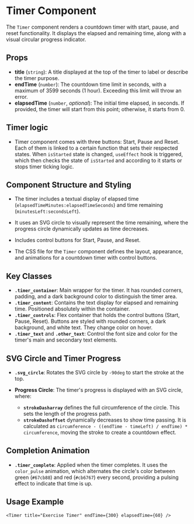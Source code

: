 # Timer Component

The `Timer` component renders a countdown timer with start, pause, and reset functionality. It displays the elapsed and remaining time, along with a visual circular progress indicator.

## Props

- **title** (`string`): A title displayed at the top of the timer to label or describe the timer purpose.
- **endTime** (`number`): The countdown time limit in seconds, with a maximum of 3599 seconds (1 hour). Exceeding this limit will throw an error.
- **elapsedTime** (`number`, *optional*): The initial time elapsed, in seconds. If provided, the timer will start from this point; otherwise, it starts from 0.

## Timer logic
- Timer component comes with three buttons: Start, Pause and Reset. Each of them is linked to a certain function that sets their respected states. When `isStarted` state is changed, `useEffect` hook is triggered, which then checks the state of `isStarted` and according to it starts or stops timer ticking logic.
  
## Component Structure and Styling

- The timer includes a textual display of elapsed time (`elapsedTimeMinutes:elapsedTimeSeconds`) and time remaining (`minutesLeft:secondsLeft`).
- It uses an SVG circle to visually represent the time remaining, where the progress circle dynamically updates as time decreases.
- Includes control buttons for Start, Pause, and Reset.

- The CSS file for the `Timer` component defines the layout, appearance, and animations for a countdown timer with control buttons.

## Key Classes

- **`.timer_container`**: Main wrapper for the timer. It has rounded corners, padding, and a dark background color to distinguish the timer area.
- **`.timer_content`**: Contains the text display for elapsed and remaining time. Positioned absolutely within the container.
- **`.timer_controls`**: Flex container that holds the control buttons (Start, Pause, Reset). Buttons are styled with rounded corners, a dark background, and white text. They change color on hover.
- **`.timer_text`** and **`.other_text`**: Control the font size and color for the timer's main and secondary text elements.

## SVG Circle and Timer Progress

- **`.svg_circle`**: Rotates the SVG circle by `-90deg` to start the stroke at the top.

- **Progress Circle**: The timer's progress is displayed with an SVG circle, where:
  - **`strokeDasharray`** defines the full circumference of the circle. This sets the length of the progress path.
  - **`strokeDashoffset`** dynamically decreases to show time passing. It is calculated as `circumference - ((endTime - timeLeft) / endTime) * circumference`, moving the stroke to create a countdown effect.

## Completion Animation

- **`.timer_complete`**: Applied when the timer completes. It uses the `color_pulse` animation, which alternates the circle's color between green (`#67cb88`) and red (`#cb6767`) every second, providing a pulsing effect to indicate that time is up.

## Usage Example

```<Timer title="Exercise Timer" endTime={300} elapsedTime={60} />```
